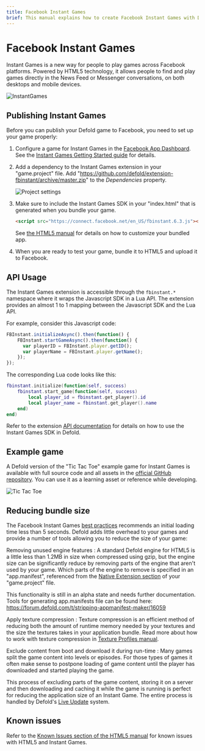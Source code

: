 ```yaml
---
title: Facebook Instant Games
brief: This manual explains how to create Facebook Instant Games with Defold.
---
```


# Facebook Instant Games

Instant Games is a new way for people to play games across Facebook platforms. Powered by HTML5 technology, it allows people to find and play games directly in the News Feed or Messenger conversations, on both desktops and mobile devices.

![InstantGames](../images/instant-games/instantgames.png)

## Publishing Instant Games

Before you can publish your Defold game to Facebook, you need to set up your game properly:

1. Configure a game for Instant Games in the [Facebook App Dashboard](https://developers.facebook.com/apps). See the [Instant Games Getting Started guide](https://developers.facebook.com/docs/games/instant-games/getting-started/game-setup) for details.

2. Add a dependency to the Instant Games extension in your "game.project" file. Add "https://github.com/defold/extension-fbinstant/archive/master.zip" to the *Dependencies* property.

   ![Project settings](../images/instant-games/game_project.png)

3. Make sure to include the Instant Games SDK in your "index.html" that is generated when you bundle your game.

   ```html
   <script src="https://connect.facebook.net/en_US/fbinstant.6.3.js"></script>
   ```

   See [the HTML5 manual](/manuals/html5/#customizing-html5-applications) for details on how to customize your bundled app.

4. When you are ready to test your game, bundle it to HTML5 and upload it to Facebook.

## API Usage

The Instant Games extension is accessible through the `fbinstant.*` namespace where it wraps the Javascript SDK in a Lua API. The extension provides an almost 1 to 1 mapping between the Javascript SDK and the Lua API.

For example, consider this Javascript code:

```javascript
FBInstant.initializeAsync().then(function() {
    FBInstant.startGameAsync().then(function() {
      var playerID = FBInstant.player.getID();
      var playerName = FBInstant.player.getName();
    });
});
```

The corresponding Lua code looks like this:

```lua
fbinstant.initialize(function(self, success)
    fbinstant.start_game(function(self, success)
        local player_id = fbinstant.get_player().id
        local player_name = fbinstant.get_player().name
    end)
end)
```

Refer to the extension [API documentation](https://github.com/defold/extension-fbinstant/blob/master/README.md) for details on how to use the Instant Games SDK in Defold.

## Example game

A Defold version of the "Tic Tac Toe" example game for Instant Games is available with full source code and all assets in the [official GitHub repository](https://github.com/defold/extension-fbinstant). You can use it as a learning asset or reference while developing.

![Tic Tac Toe](../images/instant-games/tictactoe.png)

## Reducing bundle size

The Facebook Instant Games [best practices](https://developers.facebook.com/docs/games/instant-games/best-practices) recommends an initial loading time less than 5 seconds. Defold adds little overhead to your games and provide a number of tools allowing you to reduce the size of your game:

Removing unused engine features
: A standard Defold engine for HTML5 is a little less than 1.2MB in size when compressed using gzip, but the engine size can be significantly reduce by removing parts of the engine that aren't used by your game. Which parts of the engine to remove is specified in an "app.manifest", referenced from the [Native Extension section](/manuals/project-settings/#native-extension) of your "game.project" file.

  This functionality is still in an alpha state and needs further documentation. Tools for generating app.manifests file can be found here: https://forum.defold.com/t/stripping-appmanifest-maker/16059

Apply texture compression
: Texture compression is an efficient method of reducing both the amount of runtime memory needed by your textures and the size the textures takes in your application bundle. Read more about how to work with texture compression in [Texture Profiles manual](/manuals/texture-profiles/).

Exclude content from boot and download it during run-time
: Many games split the game content into levels or episodes. For those types of games it often make sense to postpone loading of game content until the player has downloaded and started playing the game.

This process of excluding parts of the game content, storing it on a server and then downloading and caching it while the game is running is perfect for reducing the application size of an Instant Game. The entire process is handled by Defold's [Live Update](/manuals/live-update/) system.

## Known issues

Refer to the [Known Issues section of the HTML5 manual](/manuals/html5/#known-issues-and-limitations) for known issues with HTML5 and Instant Games.
